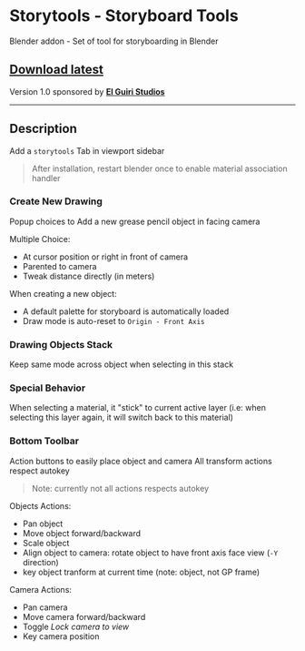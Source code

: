 # Storytools - Storyboard Tools

Blender addon - Set of tool for storyboarding in Blender

## [Download latest](https://github.com/Pullusb/storytools/archive/master.zip)


Version 1.0 sponsored by [**El Guiri Studios**](https://www.elguiristudios.com/)

<!-- https://github.com/Pullusb/storytools/archive/refs/heads/master.zip -->

 
---  

## Description

Add a `storytools` Tab in viewport sidebar

> After installation, restart blender once to enable material association handler

### Create New Drawing

Popup choices to Add a new grease pencil object in facing camera

Multiple Choice:

- At cursor position or right in front of camera
- Parented to camera
- Tweak distance directly (in meters)

When creating a new object:

- A default palette for storyboard is automatically loaded
- Draw mode is auto-reset to `Origin - Front Axis`

### Drawing Objects Stack

Keep same mode across object when selecting in this stack

### Special Behavior

When selecting a material, it "stick" to current active layer
(i.e: when selecting this layer again, it will switch back to this material)


### Bottom Toolbar

Action buttons to easily place object and camera
All transform actions respect autokey

> Note: currently not all actions respects autokey

Objects Actions:

- Pan object
- Move object forward/backward
- Scale object
- Align object to camera: rotate object to have front axis face view (`-Y` direction)
- key object tranform at current time (note: object, not GP frame)

Camera Actions:

- Pan camera
- Move camera forward/backward
- Toggle _Lock camera to view_
- Key camera position



<!-- ## TODO

-> Create a test storyboard template and check how to load

Modals
- Opt: For all modals, add icon warning if in autokey (same draw func call/stop for all) 

- 

Brush association

## IDEAS

- set different canvas grid color per object or according to depth
    - refreshed when changing object from dedicated UI list

- Set 1,2,3,4 buttons to brushes: Stroke, Fill, Negative Fill, Shadow
    - Need to create custom brushes (import from a blend or create from scratch)
    - Also need change to chosen layer (need to have association choice somewhere).
    - 

- Overview: obj/cam pan and depth move : Show corner minimap... (Big work!)

-->